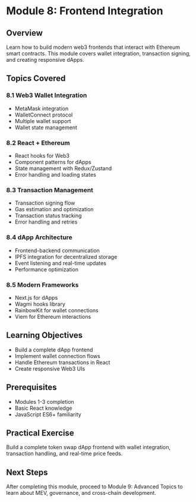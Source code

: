 # Module 8: Frontend Integration

## Overview
Learn how to build modern web3 frontends that interact with Ethereum smart contracts. This module covers wallet integration, transaction signing, and creating responsive dApps.

## Topics Covered

### 8.1 Web3 Wallet Integration
- MetaMask integration
- WalletConnect protocol
- Multiple wallet support
- Wallet state management

### 8.2 React + Ethereum
- React hooks for Web3
- Component patterns for dApps
- State management with Redux/Zustand
- Error handling and loading states

### 8.3 Transaction Management
- Transaction signing flow
- Gas estimation and optimization
- Transaction status tracking
- Error handling and retries

### 8.4 dApp Architecture
- Frontend-backend communication
- IPFS integration for decentralized storage
- Event listening and real-time updates
- Performance optimization

### 8.5 Modern Frameworks
- Next.js for dApps
- Wagmi hooks library
- RainbowKit for wallet connections
- Viem for Ethereum interactions

## Learning Objectives
- Build a complete dApp frontend
- Implement wallet connection flows
- Handle Ethereum transactions in React
- Create responsive Web3 UIs

## Prerequisites
- Modules 1-3 completion
- Basic React knowledge
- JavaScript ES6+ familiarity

## Practical Exercise
Build a complete token swap dApp frontend with wallet integration, transaction handling, and real-time price feeds.

## Next Steps
After completing this module, proceed to Module 9: Advanced Topics to learn about MEV, governance, and cross-chain development.
